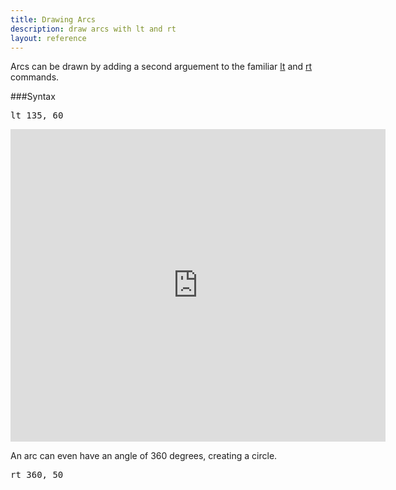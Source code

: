 ```yaml
---
title: Drawing Arcs
description: draw arcs with lt and rt
layout: reference
---
```


Arcs can be drawn by adding a second arguement to the familiar [lt](lt.html) and [rt](rt.html) commands. 

###Syntax

<pre class="jumbo">
lt <span data-dfn="angle">135</span>, <span data-dfn="radius">60</span>
</pre>

<iframe src="http://david.pencilcode.net/home/explainer/curves" width="600" height="500" style="border:none"></iframe>

An arc can even have an angle of 360 degrees, creating a circle. 

<pre class="jumbo">
rt 360, 50
</pre>

<script type="demo" height=150>
demo ->
  fd 50
  rt 90
  pen red
  rt 360, 50
  plan ->
    p = new Pencil
    p.jump -50, 15
    p.pen black, 0.7
    p.bk 30
    p.jump 0, 15
    p.slide 50
    p.label '100 px', 'top'
    p.slide 50
    p.jump 0, 15
    p.bk 30
    p.pen null
    p.slide -50, 15
    remove p
  speed 0.2
  animate
    opacity: .3
</script>
